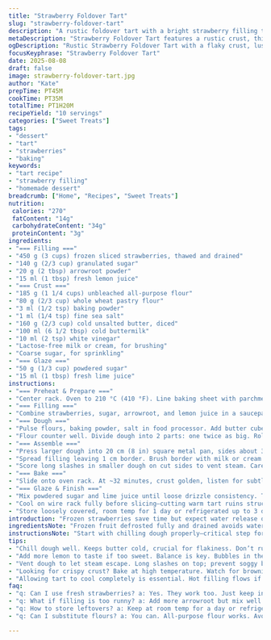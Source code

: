 ```yaml
---
title: "Strawberry Foldover Tart"
slug: "strawberry-foldover-tart"
description: "A rustic foldover tart with a bright strawberry filling thickened with arrowroot instead of cornstarch. The crust swaps out some flour for whole wheat pastry flour for nuttier depth. A splash of lemon juice brightens the berries. Quick to assemble, baked high for golden, flaky edges. Finished with a sharp lime glaze rather than simple sugar icing. This tart holds its shape well and offers a balance of tender crust and juicy, thickened fruit. The berry filling bubbles and thickens, signaling readiness. Ideal for home bakers wanting a straightforward, no-fuss dessert with a slight twist on classic strawberry chausson."
metaDescription: "Strawberry Foldover Tart features a rustic crust, thick strawberry filling, and a tangy lime glaze. Perfect for a simple yet impressive dessert."
ogDescription: "Rustic Strawberry Foldover Tart with a flaky crust, luscious strawberry filling, and a zesty lime glaze. A delightful twist on classic desserts."
focusKeyphrase: "Strawberry Foldover Tart"
date: 2025-08-08
draft: false
image: strawberry-foldover-tart.jpg
author: "Kate"
prepTime: PT45M
cookTime: PT35M
totalTime: PT1H20M
recipeYield: "10 servings"
categories: ["Sweet Treats"]
tags:
- "dessert"
- "tart"
- "strawberries"
- "baking"
keywords:
- "tart recipe"
- "strawberry filling"
- "homemade dessert"
breadcrumb: ["Home", "Recipes", "Sweet Treats"]
nutrition: 
 calories: "270"
 fatContent: "14g"
 carbohydrateContent: "34g"
 proteinContent: "3g"
ingredients:
- "=== Filling ==="
- "450 g (3 cups) frozen sliced strawberries, thawed and drained"
- "140 g (2/3 cup) granulated sugar"
- "20 g (2 tbsp) arrowroot powder"
- "15 ml (1 tbsp) fresh lemon juice"
- "=== Crust ==="
- "185 g (1 1/4 cups) unbleached all-purpose flour"
- "80 g (2/3 cup) whole wheat pastry flour"
- "3 ml (1/2 tsp) baking powder"
- "1 ml (1/4 tsp) fine sea salt"
- "160 g (2/3 cup) cold unsalted butter, diced"
- "100 ml (6 1/2 tbsp) cold buttermilk"
- "10 ml (2 tsp) white vinegar"
- "Lactose-free milk or cream, for brushing"
- "Coarse sugar, for sprinkling"
- "=== Glaze ==="
- "50 g (1/3 cup) powdered sugar"
- "15 ml (1 tbsp) fresh lime juice"
instructions:
- "=== Preheat & Prepare ==="
- "Center rack. Oven to 210 °C (410 °F). Line baking sheet with parchment. Cold butter is key — keep it chilled until mixed."
- "=== Filling ==="
- "Combine strawberries, sugar, arrowroot, and lemon juice in a saucepan. Stir constantly over medium heat. Mixture thickens and bubbles with a glossy sheen. Taste for balance - more lemon cuts sweetness if dull. Off heat, cover with plastic touching surface. Chill 45 minutes; filling cool but not frozen."
- "=== Dough ==="
- "Pulse flours, baking powder, salt in food processor. Add butter cubes, pulse short bursts till peas-sized lumps remain. Mix buttermilk and vinegar, add gradually while pulsing. Dough just comes together — avoid overmixing or it gets tough."
- "Flour counter well. Divide dough into 2 parts: one twice as big. Roll larger to 27 cm (10.5 in) square, smaller 20 cm (8 in). Chill both 15 minutes to firm up and prevent shrink."
- "=== Assemble ==="
- "Press larger dough into 20 cm (8 in) square metal pan, sides about 3/4 height. Trim edges flush, no gaps."
- "Spread filling leaving 1 cm border. Brush border with milk or cream for seal."
- "Score long slashes in smaller dough on cut sides to vent steam. Carefully lift and cover filling. Crimp edges firmly to lock. Brush top with milk. Sprinkle coarse sugar evenly."
- "=== Bake ==="
- "Slide onto oven rack. At ~32 minutes, crust golden, listen for subtle crackle of crisping edges, bottom browned but not burnt. If bottom feels soft when lightly lifted, return 3–5 minutes. Don’t rush cool — sizzle inside indicates filling still sets."
- "=== Glaze & Finish ==="
- "Mix powdered sugar and lime juice until loose drizzle consistency. Transfer to small piping bag or zip bag with corner snipped. Drizzle across tart in thin, irregular lines. Sets quickly with room air."
- "Cool on wire rack fully before slicing—cutting warm tart ruins structure, squishing filling."
- "Store loosely covered, room temp for 1 day or refrigerated up to 3 days. Bring to room temp before serving."
introduction: "Frozen strawberries save time but expect water release on thawing. Thickening needs arrowroot over cornstarch for clearer, less gummy finish—less is more here. Whole wheat pastry flour adds slight nuttiness and stronger dough structure without toughness. Vinegar plus buttermilk acids activate baking powder better. Rolling dough chilled keeps butter bits intact for flaky layers—not a paste. Long slits vent steam and prevent soggy top. Sugar sprinkling caramelizes into a crunchy top. Lime juice glaze cuts sweetness with a fresh finish. Timing flexible; cues matter more—the dough’s look, filling’s bubble, the crust’s smell. Chill filling, dough, chills keep everything measured. Expect some cracks, rustic look. Slice carefully. Storage needs care to avoid sogginess. Ready for some classic French skill with a twist."
ingredientsNote: "Frozen fruit defrosted fully and drained avoids watery mess but don’t squeeze or juice too much, need body. Arrowroot yields clear, shiny filling, less pasty than cornstarch, works best with acid like lemon for thickening. Substitutions: use tapioca starch if arrowroot unavailable. Whole wheat pastry flour up to 30% adds flavor, strength; avoid straight whole wheat flour or will toughen. Buttermilk vinegar mix acidify batter activating baking powder; if unavailable, yogurt or lemon juice works but adjust quantity for dough hydration. Butter must be very cold, cut size of peas; melted butter ruins flakiness. Milk brushing encourages golden hue and seals dough edges; cream richer but prone to burning – watch oven. Glaze lime juice swaps out water, adds zing. Sugar on top gives crunch, but can burn easily if oven is too hot—watch closely."
instructionsNote: "Start with chilling dough properly—critical step for flaky crust. Mixing butter lumps sized carefully; too fine, dough’s greasy; too big, uneven bake. Roll dough evenly for uniform bake; patch holes by pressing extra dough, no re-rolling or gluten toughens. Assemble quickly, chill again if dough warms. Baking high temp produces crispy edges, prevents wet bottom; crackling sounds signal progressing bake. Use tactile cues: crust should lift firm, bottom browned not burnt. Filling bubbles turn thick and glossy when ready. Let cool on rack to set structure; hot filling flows out if cut too early. Glaze applied last so doesn’t burn; piping better than spoon for control. Cooling overnight improves flavor melding. Watch for shrinks—dont overstretch dough or edges pull back. Rest between steps saves frustration. Expect rustic look, not polished pie. Slicing needs serrated knife, light sawing motion to avoid tearing crust."
tips:
- "Chill dough well. Keeps butter cold, crucial for flakiness. Don’t rush letting it rest. Stop mixing when dough barely comes together; overworking toughens it. Air pockets matter. Lumpy butter is good."
- "Add more lemon to taste if too sweet. Balance is key. Bubbles in the filling? Sweetness changes too. Cover filling when cooling to prevent skin. Time well spent chilling; filling should be cool but not icy."
- "Vent dough to let steam escape. Long slashes on top; prevent soggy bits. If edges crack, fix with extra dough patches, don't reroll. Quick assembly helps maintain temperature."
- "Looking for crispy crust? Bake at high temperature. Watch for browning around edges. When it crackles, it’s close. Don’t mistake the sizzle for done; filling needs time to thicken."
- "Allowing tart to cool completely is essential. Hot filling flows if you slice too early. Serve at room temperature for flavors, textures to settle. Drizzle glaze after cooling."
faq:
- "q: Can I use fresh strawberries? a: Yes. They work too. Just keep in mind they contain more water. Adjust thickening if needed. Cook longer to achieve thickness."
- "q: What if filling is too runny? a: Add more arrowroot but mix well. Too much leads to gumminess. Monitor while cooling; it thickens as it sits."
- "q: How to store leftovers? a: Keep at room temp for a day or refrigerated for up to three. Cover loosely to avoid moisture. Come back to room temp before serving."
- "q: Can I substitute flours? a: You can. All-purpose flour works. Avoid regular whole wheat; dough turns tough. This swaps flavor, texture."

---
```

